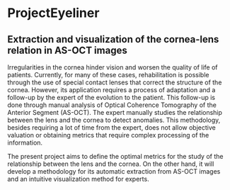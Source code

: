 # ProjectEyeliner
## Extraction and visualization of the cornea-lens relation in AS-OCT images

Irregularities in the cornea hinder vision and worsen the quality of life of patients. 
Currently, for many of these cases, rehabilitation is possible through the use of special contact lenses that correct the structure of the 
cornea. However, its application requires a process of adaptation and a follow-up by the expert of the evolution to the patient. 
This follow-up is done through manual analysis of Optical Coherence Tomography of the Anterior Segment (AS-OCT). 
The expert manually studies the relationship between the lens and the cornea to detect anomalies. 
This methodology, besides requiring a lot of time from the expert, does not allow objective valuation or obtaining metrics that require 
complex processing of the information.

The present project aims to define the optimal metrics for the study of the relationship between the lens and the cornea. 
On the other hand, it will develop a methodology for its automatic extraction from AS-OCT images and an intuitive visualization 
method for experts.
